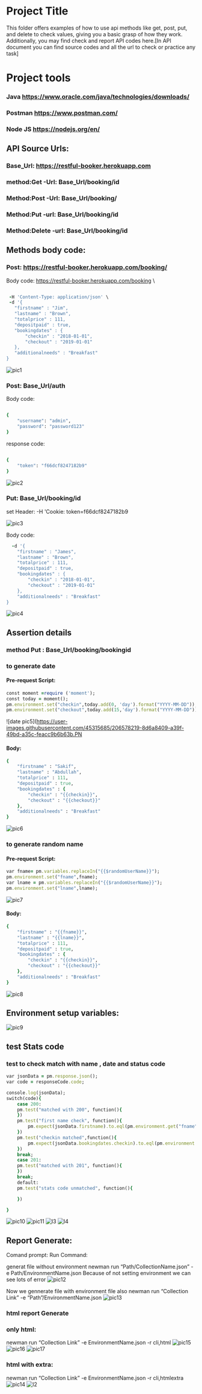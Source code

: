 
# Project Title

This folder offers examples of how to use api methods like get, post, put, and delete to check values, giving you a basic grasp of how they work. Additionally, you may find check and report API codes here.[In API document you can find source codes and all the url to check or practice any task]

# Project tools
### Java https://www.oracle.com/java/technologies/downloads/
### Postman https://www.postman.com/
### Node JS https://nodejs.org/en/

## API Source Urls:

### Base_Url: https://restful-booker.herokuapp.com
### method:Get -Url: Base_Url/booking/id
### Method:Post -Url: Base_Url/booking/
### Method:Put -url: Base_Url/booking/id
### Method:Delete -url: Base_Url/booking/id


## Methods body code:

### Post: https://restful-booker.herokuapp.com/booking/

Body code:
 https://restful-booker.herokuapp.com/booking \
 ```ruby

  -H 'Content-Type: application/json' \
  -d '{
	"firstname" : "Jim",
	"lastname" : "Brown",
	"totalprice" : 111,
	"depositpaid" : true,
	"bookingdates" : {
    	"checkin" : "2018-01-01",
    	"checkout" : "2019-01-01"
	},
	"additionalneeds" : "Breakfast"
}
```

![pic1](https://user-images.githubusercontent.com/45315685/206577953-831de1d8-fe09-4454-b4c5-c49daa6b77ee.PNG)


### Post: Base_Url/auth
Body code:
```ruby

{
	"username": "admin",
	"password": "password123"
}
```

response code:
```ruby

{
    "token": "f66dcf8247182b9"
}
```
![pic2](https://user-images.githubusercontent.com/45315685/206578016-3d334a55-77f2-4ea8-a677-ccb6c60ff51e.PNG)


### Put: Base_Url/booking/id

set Header:
  -H 'Cookie: token=f66dcf8247182b9

![pic3](https://user-images.githubusercontent.com/45315685/206578133-08d63c46-84fc-45e6-9500-1d924496fd42.png)


Body code:
```ruby
  -d '{
	"firstname" : "James",
	"lastname" : "Brown",
	"totalprice" : 111,
	"depositpaid" : true,
	"bookingdates" : {
    	"checkin" : "2018-01-01",
    	"checkout" : "2019-01-01"
	},
	"additionalneeds" : "Breakfast"
}
```

![pic4](https://user-images.githubusercontent.com/45315685/206578159-d1c39363-4620-4ae7-8544-b00301b3a48b.PNG)


## Assertion details

### method Put : Base_Url/booking/bookingid

### to generate date 
#### Pre-request Script:
```ruby
const moment =require ('moment');
const today = moment();
pm.environment.set("checkin",today.add(0, 'day').format("YYYY-MM-DD"));
pm.environment.set("checkout",today.add(15,'day').format("YYYY-MM-DD"));
```

![date pic5](https://user-images.githubusercontent.com/45315685/206578219-8d6a8409-a39f-49bd-a35c-feacc9b6b63b.PN

#### Body:
```ruby
{
	"firstname" : "Sakif",
	"lastname" : "Abdullah",
	"totalprice" : 111,
	"depositpaid" : true,
	"bookingdates" : {
    	"checkin" : "{{checkin}}",
    	"checkout" : "{{checkout}}"
	},
	"additionalneeds" : "Breakfast"
}
```
![pic6](https://user-images.githubusercontent.com/45315685/206578318-cdc03f9a-6f3f-4444-baf0-d38e73b263c8.PNG)


### to generate random name 
#### Pre-request Script:
```ruby
var fname= pm.variables.replaceIn("{{$randomUserName}}");
pm.environment.set("fname",fname);
var lname = pm.variables.replaceIn("{{$randomUserName}}");
pm.environment.set("lname",lname);
```

![pic7](https://user-images.githubusercontent.com/45315685/206578369-52cb563e-56af-4140-9a77-2655e82e3241.PNG)
#### Body:
```ruby
{
	"firstname" : "{{fname}}",
	"lastname" : "{{lname}}",
	"totalprice" : 111,
	"depositpaid" : true,
	"bookingdates" : {
    	"checkin" : "{{checkin}}",
    	"checkout" : "{{checkout}}"
	},
	"additionalneeds" : "Breakfast"
}
```

![pic8](https://user-images.githubusercontent.com/45315685/206578451-0b130f9e-9288-4889-9fdd-ac5e5966b711.PNG)


## Environment setup variables:

![pic9](https://user-images.githubusercontent.com/45315685/206578611-b4d17fbf-8026-43fd-988b-bf018f0b2faa.PNG)

## test Stats code 

### test to check match with name , date and status code 

```ruby
var jsonData = pm.response.json();
var code = responseCode.code;

console.log(jsonData);
switch(code){
    case 200:
    pm.test("matched with 200", function(){
    })
    pm.test("first name check", function(){
        pm.expect(jsonData.firstname).to.eql(pm.environment.get("fname"));
    })
    pm.test("checkin matched",function(){
        pm.expect(jsonData.bookingdates.checkin).to.eql(pm.environment.get("checkin"));
    })
    break;
    case 201:
    pm.test("matched with 201", function(){
    })
    break;
    default:
    pm.test("stats code unmatched", function(){

    })

}
```

![pic10](https://user-images.githubusercontent.com/45315685/206578702-01ddf885-6eca-49c4-a37e-fb60096f3a3e.PNG)
![pic11](https://user-images.githubusercontent.com/45315685/206578725-63752e27-3098-4c17-89c5-e9471c0b108f.PNG)
![l3](https://user-images.githubusercontent.com/45315685/206582320-f60c2765-9e10-4b76-86c9-0de4737f86ba.jpg)
![l4](https://user-images.githubusercontent.com/45315685/206582398-a37a0f1f-d29c-46d4-a60b-cc4fb4d0c426.jpg)


## Report Generate:

Comand prompt: 
Run Command: 

generat file without environment 
newman run “Path/CollectionName.json” -e Path/EnvironmentName.json
Because of not setting environment we can see lots of error
![pic12](https://user-images.githubusercontent.com/45315685/206578759-1510ccf3-caf5-4950-9692-a7b7374764ba.PNG)

Now we gennerate file with environment file also
newman run “Collection Link” -e “Path”/EnvironmentName.json
![pic13](https://user-images.githubusercontent.com/45315685/206578813-7ab3a386-128e-4402-ac10-eda2240b4945.PNG)

### html report Generate
### only html:
newman run “Collection Link” -e EnvironmentName.json -r cli,html
![pic15](https://user-images.githubusercontent.com/45315685/206579052-2215394a-1530-4556-9fad-ff50ff118d6d.PNG)
![pic16](https://user-images.githubusercontent.com/45315685/206579212-320dc842-b2d7-44be-a3a3-131bd3fc8b2e.PNG)
![pic17](https://user-images.githubusercontent.com/45315685/206579258-ed879f24-ddb7-4f1d-96bf-468b131e7c87.PNG)

### html with extra:
newman run “Collection Link” -e EnvironmentName.json -r cli,htmlextra
![pic14](https://user-images.githubusercontent.com/45315685/206578976-53963987-87ef-49d9-bf8f-e10e7206e43c.PNG)
![l2](https://user-images.githubusercontent.com/45315685/206582221-d3e71c27-8b91-425d-9e76-41245042088b.jpg)


